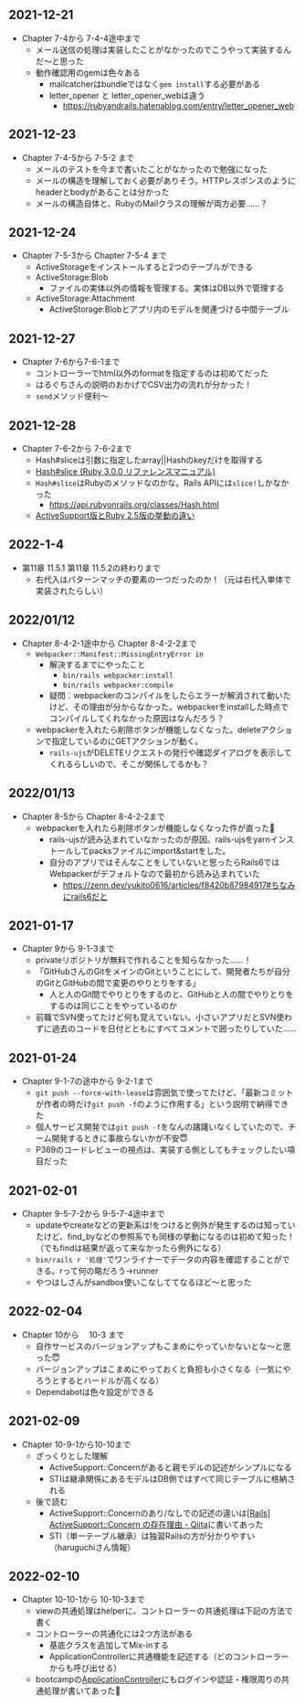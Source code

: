 ## 2021\-12\-21
- Chapter 7-4から 7-4-4途中まで
    - メール送信の処理は実装したことがなかったのでこうやって実装するんだ〜と思った
    - 動作確認用のgemは色々ある
        - mailcatcherはbundleではなく`gem install`する必要がある
        - letter_opener と letter_opener_webは違う
            - https://rubyandrails.hatenablog.com/entry/letter_opener_web
## 2021\-12\-23
- Chapter 7-4-5から 7-5-2 まで
    - メールのテストを今まで書いたことがなかったので勉強になった
    - メールの構造を理解しておく必要がありそう。HTTPレスポンスのようにheaderとbodyがあることは分かった
    - メールの構造自体と、RubyのMailクラスの理解が両方必要……？

## 2021\-12\-24
- Chapter 7-5-3から Chapter 7-5-4 まで
    - ActiveStorageをインストールすると2つのテーブルができる
    - ActiveStorage:Blob
        - ファイルの実体以外の情報を管理する。実体はDB以外で管理する
    - ActiveStorage:Attachment
        - ActiveStorage:Blobとアプリ内のモデルを関連づける中間テーブル

## 2021\-12\-27
- Chapter 7-6から7-6-1まで
    - コントローラーでhtml以外のformatを指定するのは初めてだった
    - はるぐちさんの説明のおかげでCSV出力の流れが分かった！
    - `send`メソッド便利〜

## 2021\-12\-28
- Chapter 7-6-2から 7-6-2まで
    - Hash#sliceは引数に指定したarray||Hashのkeyだけを取得する
    - [Hash\#slice \(Ruby 3\.0\.0 リファレンスマニュアル\)](https://docs.ruby-lang.org/ja/latest/method/Hash/i/slice.html)
    - `Hash#slice`はRubyのメソッドなのかな。Rails APIには`slice!`しかなかった
        - https://api.rubyonrails.org/classes/Hash.html
    - [ActiveSupport版とRuby 2\.5版の挙動の違い](https://qiita.com/_mmasaki/items/fc98bfb494b40273c4cb)

## 2022\-1\-4

- 第11章 11.5.1 第11章 11.5.2の終わりまで
    - 右代入はパターンマッチの要素の一つだったのか！（元は右代入単体で実装されたらしい）

## 2022/01/12
- Chapter 8-4-2-1途中から Chapter 8-4-2-2まで
    - `Webpacker::Manifest::MissingEntryError in` 
        - 解決するまでにやったこと
            - `bin/rails webpacker:install`
            - `bin/rails webpacker:compile`
        - 疑問：webpackerのコンパイルをしたらエラーが解消されて動いたけど、その理由が分からなかった。webpackerをinstallした時点でコンパイルしてくれなかった原因はなんだろう？
    - webpackerを入れたら削除ボタンが機能しなくなった。deleteアクションで指定しているのにGETアクションが動く。
        - `rails-ujs`がDELETEリクエストの発行や確認ダイアログを表示してくれるらしいので、そこが関係してるかも？

## 2022/01/13
- Chapter 8-5から  Chapter 8-4-2-2まで
    - webpackerを入れたら削除ボタンが機能しなくなった件が直った🎉
        - rails-ujsが読み込まれていなかったのが原因。rails-ujsをyarnインストールしてpacksファイルにimport&startをした。
        - 自分のアプリではそんなことをしていないと思ったらRails6ではWebpackerがデフォルトなので最初から読み込まれていた
            - https://zenn.dev/yukito0616/articles/f8420b87984917#ちなみにrails6だと

## 2021\-01\-17
- Chapter 9から 9-1-3まで
    - privateリポジトリが無料で作れることを知らなかった……！
    - 「GitHubさんのGitをメインのGitということにして、開発者たちが自分のGitとGitHubの間で変更のやりとりをする」
        - 人と人のGit間でやりとりをするのと、GitHubと人の間でやりとりをするのは同じことをやっているのか
    - 前職でSVN使ってたけど何も覚えていない。小さいアプリだとSVN使わずに過去のコードを日付とともにすべてコメントで囲ったりしていた……

## 2021\-01\-24
- Chapter 9-1-7の途中から  9-2-1まで
    - `git push --force-with-lease`は雰囲気で使ってたけど、「最新コミットが作者の時だけ`git push -f`のように作用する」という説明で納得できた
    - 個人サービス開発では`git push -f`をなんの躊躇いなくしていたので、チーム開発するときに事故らないかが不安😇
    - P369のコードレビューの視点は、実装する側としてもチェックしたい項目だった

## 2021\-02\-01
- Chapter 9-5-7-2から 9-5-7-4途中まで
    - updateやcreateなどの更新系は!をつけると例外が発生するのは知っていたけど、find_byなどの参照系でも同様の挙動になるのは初めて知った！（でもfindは結果が返って来なかったら例外になる）
    - `bin/rails r '処理'`でワンライナーでデータの内容を確認することができる。rって何の略だろう→runner
    - やつはしさんがsandbox使いこなしててなるほど〜と思った

## 2022\-02\-04
- Chapter 10から　 10-3 まで
    - 自作サービスのバージョンアップもこまめにやっていかないとな〜と思った😇
    - バージョンアップはこまめにやっておくと負担も小さくなる（一気にやろうとするとハードルが高くなる）
    - Dependabotは色々設定ができる

## 2021\-02\-09
- Chapter 10-9-1から10-10まで
    - ざっくりとした理解
        - ActiveSupport::Concernがあると親モデルの記述がシンプルになる
        - STIは継承関係にあるモデルはDB側ではすべて同じテーブルに格納される
    - 後で読む
        - ActiveSupport::Concernのあり/なしでの記述の違いは[\[Rails\] ActiveSupport::Concern の存在理由 \- Qiita](https://qiita.com/castaneai/items/6dc121ce6ff100614f42)に書いてあった
        - STI（単一テーブル継承）は独習Railsの方が分かりやすい（haruguchiさん情報）

## 2022\-02\-10
- Chapter 10-10-1から 10-10-3まで
    - viewの共通処理はhelperに、コントローラーの共通処理は下記の方法で書く
    - コントローラーの共通化には2つ方法がある
        - 基底クラスを追加してMix-inする
        - ApplicationControllerに共通機能を記述する（どのコントローラーからも呼び出せる）
    - bootcampの[ApplicationController](
https://github.com/fjordllc/bootcamp/blob/main/app/controllers/application_controller.rb)にもログインや認証・権限周りの共通処理が書いてあった👀
